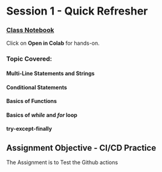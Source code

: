 # Session 1 - Quick Refresher

### [Class Notebook](https://github.com/abdksyed/EPAi2/blob/main/Session01_Quick_Refresher/notebooks/Session%201%20-%20Quick%20Refresher.ipynb)
Click on **Open in Colab** for hands-on.

### Topic Covered:
#### Multi-Line Statements and Strings
#### Conditional Statements
#### Basics of Functions
#### Basics of *while* and *for* loop
#### try-except-finally

## Assignment Objective - CI/CD Practice

The Assignment is to Test the Github actions 